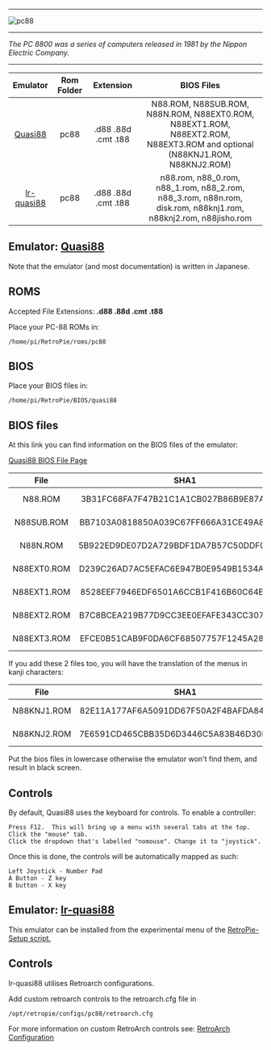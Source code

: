 ***
![pc88](https://user-images.githubusercontent.com/22881403/28556421-e25cde4e-70cb-11e7-9d82-39143d32bf2c.png)
***
_The PC 8800 was a series of computers released in 1981 by the Nippon Electric Company._
***

| Emulator | Rom Folder | Extension | BIOS Files |
| :---: | :---: | :---: | :---: |
| [Quasi88](https://www.eonet.ne.jp/~showtime/quasi88/) | pc88  | .d88 .88d .cmt .t88 | N88.ROM, N88SUB.ROM, N88N.ROM, N88EXT0.ROM, N88EXT1.ROM, N88EXT2.ROM, N88EXT3.ROM and optional (N88KNJ1.ROM, N88KNJ2.ROM) |
| [lr-quasi88](https://github.com/libretro/quasi88-libretro) | pc88 | .d88 .88d .cmt .t88 | n88.rom, n88_0.rom, n88_1.rom, n88_2.rom, n88_3.rom, n88n.rom, disk.rom, n88knj1.rom, n88knj2.rom, n88jisho.rom |

## Emulator: [Quasi88](https://www.eonet.ne.jp/~showtime/quasi88/)
Note that the emulator (and most documentation) is written in Japanese.

## ROMS

Accepted File Extensions: **.d88 .88d .cmt .t88** 

Place your PC-88 ROMs in:
```
/home/pi/RetroPie/roms/pc88
```

## BIOS

Place your BIOS files in:
```
/home/pi/RetroPie/BIOS/quasi88
```

## BIOS files

At this link you can find information on the BIOS files of the emulator:

[Quasi88 BIOS File Page](https://translate.google.com/translate?sl=auto&tl=en&js=y&prev=_t&hl=it&ie=UTF-8&u=https%3A%2F%2Fwww.eonet.ne.jp%2F~showtime%2Fquasi88%2Fmemo%2From.html&edit-text=)

| File | SHA1 | CRC32 | Size |
| :--: | :--: | :--: | :--: |
| N88.ROM | 3B31FC68FA7F47B21C1A1CB027B86B9E87AFBFFF | A0FC0473 | 32 KB |
| N88SUB.ROM | BB7103A0818850A039C67FF666A31CE49A8D516F | 2158D307 | 2 KB |
| N88N.ROM | 5B922ED9DE07D2A729BDF1DA7B57C50DDF08809A | 27E1857D | 32 KB |
| N88EXT0.ROM | D239C26AD7AC5EFAC6E947B0E9549B1534AA970D | 710A63EC | 8 KB |
| N88EXT1.ROM | 8528EEF7946EDF6501A6CCB1F416B60C64EFAC7C | C0BD2AA6 | 8 KB |
| N88EXT2.ROM | B7C8BCEA219B77D9CC3EE0EFAFE343CC307425D1 | AF2B6EFA | 8 KB |
| N88EXT3.ROM | EFCE0B51CAB9F0DA6CF68507757F1245A2867A72 | 7713C519 | 8 KB |

If you add these 2 files too, you will have the translation of the menus in kanji characters:

| File | SHA1 | CRC32 | Size |
| :--: | :--: | :--: | :--: |
| N88KNJ1.ROM | 82E11A177AF6A5091DD67F50A2F4BAFDA84D6556 | 6178BD43 | 128 KB |
| N88KNJ2.ROM | 7E6591CD465CBB35D6D3446C5A83B46D30FAFE95 | 154803CC | 128 KB |

Put the bios files in lowercase otherwise the emulator won't find them, and result in black screen.

## Controls
By default, Quasi88 uses the keyboard for controls.  To enable a controller:

```
Press F12.  This will bring up a menu with several tabs at the top.
Click the "mouse" tab.
Click the dropdown that's labelled "nomouse". Change it to "joystick".
```

Once this is done, the controls will be automatically mapped as such:
```
Left Joystick - Number Pad
A Button - Z key
B button - X key
```

## Emulator: [lr-quasi88](https://github.com/libretro/quasi88-libretro)
This emulator can be installed from the experimental menu of the [RetroPie-Setup script.](https://github.com/RetroPie/RetroPie-Setup/wiki/Updating-RetroPie#using-the-retropie-setup-script)


## Controls
lr-quasi88 utilises Retroarch configurations.

Add custom retroarch controls to the retroarch.cfg file in
```shell
/opt/retropie/configs/pc88/retroarch.cfg
```
For more information on custom RetroArch controls see: [RetroArch Configuration](RetroArch-Configuration)